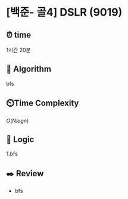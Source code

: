 # [백준- 골4] DSLR (9019)
 
## ⏰  **time**

1시간 20분

## :pushpin: **Algorithm**
bfs

## ⏲️**Time Complexity**

$O(Nlogn)$

## :round_pushpin: **Logic**
1.bfs

## :black_nib: **Review**
- bfs
